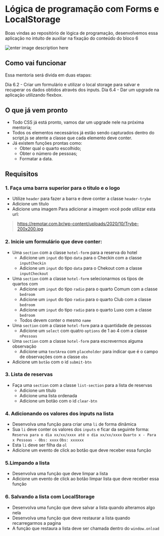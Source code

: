 

# Lógica de programação com Forms e LocalStorage

  Boas vindas ao repositório de lógica de programação, desenvolvemos essa aplicação no intuito de auxiliar na fixação do conteúdo do bloco 6

![enter image description here](https://i.ibb.co/WxjmvMn/Captura-de-tela-de-2021-12-05-14-23-33.png)

## Como vai funcionar

Essa mentoria será divida em duas etapas:

 Dia 6.2 - Criar um formulário e utilizar o local storage para salvar e recuperar os dados obtidos através dos inputs.
 Dia 6.4 - Dar um upgrade na aplicação utilizando flexbox.

## O que já vem pronto
* Todo CSS  já está pronto, vamos dar um upgrade nele na próxima mentoria;
* Todos os elementos necessários já estão sendo capturados dentro do script.js se atente a classe que cada elemento deve conter.
* Já existem funções prontas como:
	* Obter qual o quarto escolhido;
	* Obter o número de pessoas;
	* Formatar a data.

## Requisitos

### 1. Faça uma barra superior para o titulo e o logo

 * Utilize `header` para fazer a barra e deve conter a classe `header-trybe`
 * Adicione um titulo
 * Adicione uma imagem
 Para adicionar a imagem você pode utilizar esta url:
> https://remotar.com.br/wp-content/uploads/2020/10/Trybe-200x200.jpg

### 2. Inicie um formulário que deve conter:

 * Uma `section` com a classe `hotel-form` para a reserva do hotel
   * Adicione um `input` do tipo `data` para o Checkin com a classe `inputCheckin`
   * Adicione um `input` do tipo `data` para o Chekout com a classe `inputCheckout`
* Uma `section` com a classe `hotel-form` selecionarmos os tipos de quartos com
	* Adicione um `input` do tipo `radio` para o quarto Comum com a classe `bedroom`
	* Adicione um `input` do tipo `radio` para o quarto Club com a classe `bedroom`
	* Adicione um `input` do tipo `radio` para o quarto Luxo com a classe `bedroom`
	* Todos devem conter o mesmo `name`
* Uma `section` com a classe `hotel-form` para a quantidade de pessoas
	* Adicione um `select` com quatro `options` de 1 ao 4 com a classe `nPessoas`
* Uma `section` com a classe `hotel-form` para escrevermos alguma observação
	* Adicione uma `textArea` com `placeholder` para indicar que é o campo de observações com a classe `obs`
* Adicione um `botão` com o id `submit-btn`

### 3. Lista de reservas
* Faça uma `section` com a classe `list-section` para a lista de reservas
	* Adicione um titulo 
	* Adicione uma lista ordenada
	* Adicione um botão com o id `clear-btn`

### 4. Adicionando os valores dos inputs na lista
* Desenvolva uma função para criar uma `li` de forma dinâmica 
* Sua `li` deve conter os valores dos `inputs` e ficar da seguinte forma:
`Reserva para o dia xx/xx/xxxx até o dia xx/xx/xxxx`
`Quarto x - Para x Pessoas - Obs: xxxx`
`Obs: xxxxxx`
* Esta `li` deve ser filha da `ol` 
* Adicione um evento de click ao botão que deve receber essa função

### 5.Limpando a lista
* Desenvolva uma função que deve limpar a lista
* Adicione um evento de click ao botão limpar lista que deve receber essa função

### 6. Salvando a lista com LocalStorage

*  Desenvolva uma função que deve salvar a lista quando alteramos algo nela
*  Desenvolva uma função que deve restaurar a lista quando recarregarmos a pagina
* A função que restaura a lista deve ser chamada dentro do `window.onload`
